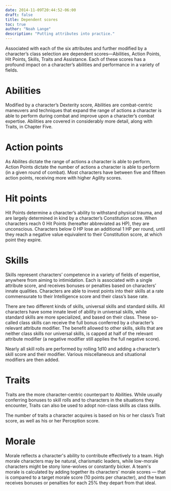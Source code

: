 ```yaml
---
date: 2014-11-09T20:44:52-06:00
draft: false
title: Dependent scores
toc: true
author: "Noah Lange"
description: "Putting attributes into practice."
---
```

Associated with each of the six attributes and further modified by a character’s class selection are dependent scores—Abilities, Action Points, Hit Points, Skills, Traits and Assistance. Each of these scores has a profound impact on a character’s abilities and performance in a variety of fields.

# Abilities
Modified by a character’s Dexterity score, Abilities are combat-centric maneuvers and techniques that expand the range of actions a character is able to perform during combat and improve upon a character’s combat expertise. Abilities are covered in considerably more detail, along with Traits, in Chapter Five.

# Action points
As Abilites dictate the range of actions a character is able to perform,  Action Points dictate the number of actions a character is able to perform (in a given round of combat). Most characters have between five and fifteen action points, receiving more with higher Agility scores.

# Hit points
Hit Points determine a character’s ability to withstand physical trauma, and are largely determined in kind by a character’s Constitution score. When characters reach 0 Hit Points (hereafter abbreviated as HP), they are unconscious. Characters below 0 HP lose an additional 1 HP per round, until they reach a negative value equivalent to their Constitution score, at which point they expire.

# Skills
Skills represent characters’ competence in a variety of fields of expertise, anywhere from aiming to intimidation. Each is associated with a single attribute score, and receives bonuses or penalties based on characters’ innate qualities. Characters are able to invest points into their skills at a rate commensurate to their Intelligence score and their class’s base rate.

There are two different kinds of skills, universal skills and standard skills. All characters have some innate level of ability in universal skills, while standard skills are more specialized, and based on their class. These so-called class skills can receive the full bonus conferred by a character’s relevant attribute modifier. The benefit allowed to other skills, skills that are neither class skills nor universal skills, is capped at half of the relevant attribute modifier (a negative modifier still applies the full negative score).

Nearly all skill rolls are performed by rolling 1d10 and adding a character’s skill score and their modifier. Various miscellaneous and situational modifiers are then added.

# Traits
Traits are the more character-centric counterpart to Abilities. While usually conferring bonuses to skill rolls and to characters in the situations they encounter, Traits can also be used to adopt non-class skills as class skills.

The number of traits a character acquires is based on his or her class’s Trait score, as well as his or her Perception score.

# Morale
Morale reflects a character's ability to contribute effectively to a team. High morale characters may be natural, charismatic leaders, while low-morale characters might be stony lone-wolves or constantly bicker. A team's morale is calculated by adding together its characters' morale scores — that is compared to a target morale score (10 points per character), and the team receives bonuses or penalties for each 25% they depart from that ideal.
